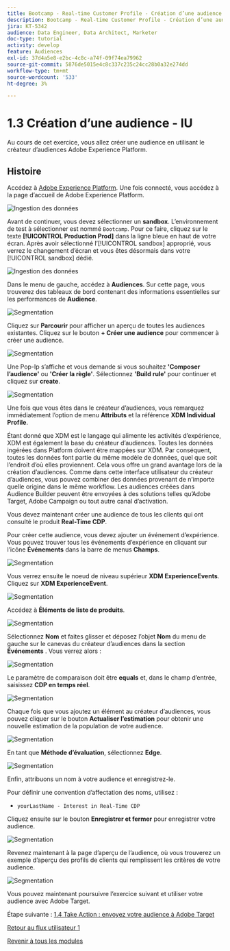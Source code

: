 ```yaml
---
title: Bootcamp - Real-time Customer Profile - Création d’une audience - interface utilisateur
description: Bootcamp - Real-time Customer Profile - Création d’une audience - interface utilisateur
jira: KT-5342
audience: Data Engineer, Data Architect, Marketer
doc-type: tutorial
activity: develop
feature: Audiences
exl-id: 37d4a5e8-e2bc-4c8c-a74f-09f74ea79962
source-git-commit: 5876de5015e4c8c337c235c24cc28b0a32e274dd
workflow-type: tm+mt
source-wordcount: '533'
ht-degree: 3%

---
```


# 1.3 Création d’une audience - IU

Au cours de cet exercice, vous allez créer une audience en utilisant le créateur d’audiences Adobe Experience Platform.

## Histoire

Accédez à [Adobe Experience Platform](https://experience.adobe.com/platform). Une fois connecté, vous accédez à la page d’accueil de Adobe Experience Platform.

![Ingestion des données](./images/home.png)

Avant de continuer, vous devez sélectionner un **sandbox**. L’environnement de test à sélectionner est nommé ``Bootcamp``. Pour ce faire, cliquez sur le texte **[!UICONTROL Production Prod]** dans la ligne bleue en haut de votre écran. Après avoir sélectionné l’[!UICONTROL sandbox] approprié, vous verrez le changement d’écran et vous êtes désormais dans votre [!UICONTROL sandbox] dédié.

![Ingestion des données](./images/sb1.png)

Dans le menu de gauche, accédez à **Audiences**. Sur cette page, vous trouverez des tableaux de bord contenant des informations essentielles sur les performances de **Audience**.

![Segmentation](./images/menuseg.png)

Cliquez sur **Parcourir** pour afficher un aperçu de toutes les audiences existantes. Cliquez sur le bouton **+ Créer une audience** pour commencer à créer une audience.


![Segmentation](./images/segmentationui.png)

Une Pop-Ip s’affiche et vous demande si vous souhaitez **&#39;Composer l’audience&#39;** ou **&#39;Créer la règle&#39;**. Sélectionnez **&#39;Build rule&#39;** pour continuer et cliquez sur **create**.

![Segmentation][def]

Une fois que vous êtes dans le créateur d’audiences, vous remarquez immédiatement l’option de menu **Attributs** et la référence **XDM Individual Profile**.


Étant donné que XDM est le langage qui alimente les activités d’expérience, XDM est également la base du créateur d’audiences. Toutes les données ingérées dans Platform doivent être mappées sur XDM. Par conséquent, toutes les données font partie du même modèle de données, quel que soit l’endroit d’où elles proviennent. Cela vous offre un grand avantage lors de la création d’audiences. Comme dans cette interface utilisateur du créateur d’audiences, vous pouvez combiner des données provenant de n’importe quelle origine dans le même workflow. Les audiences créées dans Audience Builder peuvent être envoyées à des solutions telles qu’Adobe Target, Adobe Campaign ou tout autre canal d’activation.

Vous devez maintenant créer une audience de tous les clients qui ont consulté le produit **Real-Time CDP**.

Pour créer cette audience, vous devez ajouter un événement d’expérience. Vous pouvez trouver tous les événements d’expérience en cliquant sur l’icône **Événements** dans la barre de menus **Champs**.

![Segmentation](./images/findee.png)

Vous verrez ensuite le noeud de niveau supérieur **XDM ExperienceEvents**. Cliquez sur **XDM ExperienceEvent**.

![Segmentation](./images/see.png)

Accédez à **Éléments de liste de produits**.

![Segmentation](./images/plitems.png)

Sélectionnez **Nom** et faites glisser et déposez l’objet **Nom** du menu de gauche sur le canevas du créateur d’audiences dans la section **Événements** . Vous verrez alors :

![Segmentation](./images/eewebpdtlname.png)

Le paramètre de comparaison doit être **equals** et, dans le champ d’entrée, saisissez **CDP en temps réel**.

![Segmentation](./images/pv.png)

Chaque fois que vous ajoutez un élément au créateur d’audiences, vous pouvez cliquer sur le bouton **Actualiser l’estimation** pour obtenir une nouvelle estimation de la population de votre audience.

![Segmentation](./images/refreshest.png)

En tant que **Méthode d’évaluation**, sélectionnez **Edge**.

![Segmentation](./images/evedge.png)

Enfin, attribuons un nom à votre audience et enregistrez-le.

Pour définir une convention d’affectation des noms, utilisez :

- `yourLastName - Interest in Real-Time CDP`

Cliquez ensuite sur le bouton **Enregistrer et fermer** pour enregistrer votre audience.

![Segmentation](./images/segmentname.png)

Revenez maintenant à la page d’aperçu de l’audience, où vous trouverez un exemple d’aperçu des profils de clients qui remplissent les critères de votre audience.

![Segmentation](./images/savedsegment.png)

Vous pouvez maintenant poursuivre l’exercice suivant et utiliser votre audience avec Adobe Target.

Étape suivante : [1.4 Take Action : envoyez votre audience à Adobe Target](./ex4.md)

[Retour au flux utilisateur 1](./uc1.md)

[Revenir à tous les modules](../../overview.md)


[def]: ./images/segmentationpopup.png
